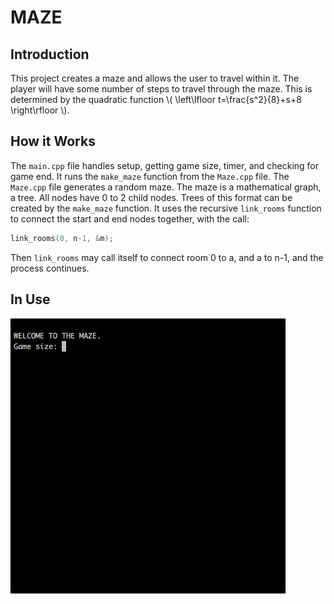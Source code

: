 # MAZE

<script type="text/javascript" src="http://cdn.mathjax.org/mathjax/latest/MathJax.js?config=TeX-AMS-MML_HTMLorMML"></script>

## Introduction

This project creates a maze and allows the user to travel within it.
The player will have some number of steps to travel through the maze.
This is determined by the quadratic function \\( \left\lfloor t=\frac{s^2}{8}+s+8 \right\rfloor \\).

## How it Works

The `main.cpp` file handles setup, getting game size, timer, and checking for game end.
It runs the `make_maze` function from the `Maze.cpp` file.
The `Maze.cpp` file generates a random maze. The maze is a mathematical graph, a tree.
All nodes have 0 to 2 child nodes.
Trees of this format can be created by the `make_maze` function.
It uses the recursive `link_rooms` function to connect the start and end nodes together, with the call:
```cpp
link_rooms(0, n-1, &m);
```
Then `link_rooms` may call itself to connect room 0 to a, and a to n-1, and the process continues.

## In Use

![example GIF](example.gif "EXAMPLE")